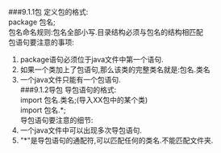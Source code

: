 ###9.1.1包
定义包的格式:  
package 包名;  
包名命名规则:包名全部小写.目录结构必须与包名的结构相匹配  
包语句要注意的事项:  
1. package语句必须位于java文件中第一个语句.  
2. 如果一个类加上了包语句,那么该类的完整类名就是:包名.类名  
3. 一个java文件只能有一个包语句.  
###9.1.2导包
导包语句的格式:  
import 包名.类名;(导入XX包中的某个类)  
import 包名.*;  
导包语句要注意的细节:  
1. 一个java文件中可以出现多次导包语句.
2. "*"是导包语句的通配符,可以匹配任何的类名.不能匹配文件夹.  

